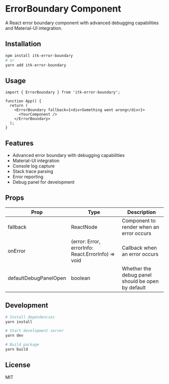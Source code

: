 # ErrorBoundary Component

A React error boundary component with advanced debugging capabilities and Material-UI integration.

## Installation

```bash
npm install itk-error-boundary
# or
yarn add itk-error-boundary
```

## Usage

```tsx
import { ErrorBoundary } from 'itk-error-boundary';

function App() {
  return (
    <ErrorBoundary fallback={<div>Something went wrong</div>}>
      <YourComponent />
    </ErrorBoundary>
  );
}
```

## Features

- Advanced error boundary with debugging capabilities
- Material-UI integration
- Console log capture
- Stack trace parsing
- Error reporting
- Debug panel for development

## Props

| Prop | Type | Description |
|------|------|-------------|
| fallback | ReactNode | Component to render when an error occurs |
| onError | (error: Error, errorInfo: React.ErrorInfo) => void | Callback when an error occurs |
| defaultDebugPanelOpen | boolean | Whether the debug panel should be open by default |

## Development

```bash
# Install dependencies
yarn install

# Start development server
yarn dev

# Build package
yarn build
```

## License

MIT
